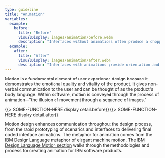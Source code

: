 ```yaml
---
type: guideline
title: "Animation"
variables:
  example:
    before:
      title: "Before"
      visualDisplay: images/animation/before.webm
      description: "Interfaces without animations often produce a choppy, disorienting, and confusing experience for the user."
  example:
    after:
      title: "After"
      visualDisplay: images/animation/after.webm
      description: "Interfaces with animations provide orientation and guidance for the user and make for a more pleasant experience."
---
```

Motion is a fundamental element of user experience design because it demonstrates the emotional quality and vitality of the product. It gives non-verbal communication to the user and can be thought of as the product's body language. Within software, motion is conveyed through the process of animation—"the illusion of movement through a sequence of images."

{{> SOME-FUNCTION-HERE display detail.before}}
{{> SOME-FUNCTION-HERE display detail.after}}

Motion design enhances communication throughout the design process, from the rapid prototyping of scenarios and interfaces to delivering final coded interface animations. The metaphor for animation comes from the IBM Design Language metaphor of elegant machine motion. The [IBM Design Language Motion section](http://pages.design.ibm.com/tremblay-us/ibm-watson-design-library/master/dist/animation.html) walks through the methodologies and process for creating animation for IBM software products.
